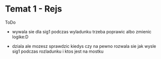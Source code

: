 # Temat 1 - Rejs

ToDo
- wywala sie dla sig1 podczas wyladunku trzeba poprawic albo zmienic logike:D

- dziala ale mozesz sprawdzic kiedys czy na pewno rozwala sie jak wysle sig1 podczas rozladunku i ktos jest na mostku 